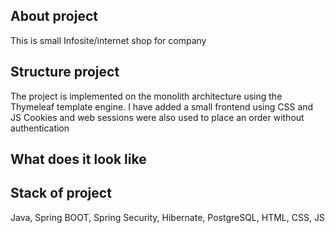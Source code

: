 ## About project
This is small Infosite/internet shop for company
## Structure project
 The project is implemented on the monolith architecture using the Thymeleaf template engine.
 I have added a small frontend using CSS and JS
 Cookies and web sessions were also used to place an order without authentication
## What does it look like

## Stack of project
Java, Spring BOOT, Spring Security, Hibernate, PostgreSQL, HTML, CSS, JS
